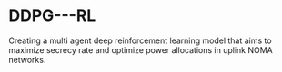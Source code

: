 # DDPG---RL
Creating a multi agent deep reinforcement learning model that aims to maximize secrecy rate and optimize power allocations in uplink NOMA networks. 
